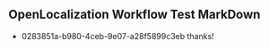## OpenLocalization Workflow Test MarkDown
* 0283851a-b980-4ceb-9e07-a28f5899c3eb 
thanks!<!--HONumber=Mar16_HO3-->
